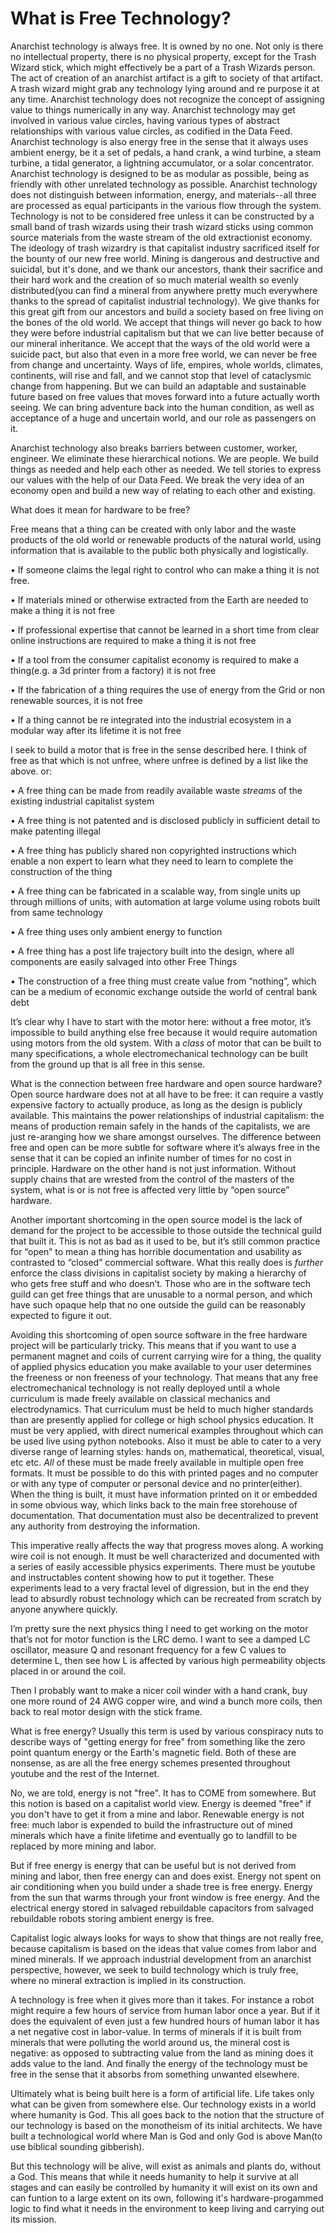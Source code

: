 # What is Free Technology?


Anarchist technology is always free.  It is owned by no one.  Not only is there no intellectual property, there is no physical property, except for the Trash Wizard stick, which might effectively be a part of a Trash Wizards person.  The act of creation of an anarchist artifact is a gift to society of that artifact.  A trash wizard might grab any technology lying around and re purpose it at any time.  Anarchist technology does not recognize the concept of assigning value to things numerically in any way.  Anarchist technology may get involved in various value circles, having various types of abstract relationships with various value circles, as codified in the Data Feed.  Anarchist technology is also energy free in the sense that it always uses ambient energy, be it a set of pedals, a hand crank, a wind turbine, a steam turbine, a tidal generator, a lightning accumulator, or a solar concentrator.  Anarchist technology is designed to be as modular as possible, being as friendly with other unrelated technology as possible.  Anarchist technology does not distinguish between information, energy, and materials--all three are processed as equal participants in the various flow through the system.  Technology is not to be considered free unless it can be constructed by a small band of trash wizards using their trash wizard sticks using common source materials from the waste stream of the old extractionist economy.  The ideology of trash wizardry is that capitalist industry sacrificed itself for the bounty of our new free world.  Mining is dangerous and destructive and suicidal, but it's done, and we thank our ancestors, thank their sacrifice and their hard work and the creation of so much material wealth so evenly distributed(you can find a mineral from anywhere pretty much everywhere thanks to the spread of capitalist industrial technology).  We give thanks for this great gift from our ancestors and build a society based on free living on the bones of the old world. We accept that things will never go back to how they were before industrial capitalism but that we can live better because of our mineral inheritance.  We accept that the ways of the old world were a suicide pact, but also that even in a more free world, we can never be free from change and uncertainty.  Ways of life, empires, whole worlds, climates, continents, will rise and fall, and we cannot stop that level of cataclysmic change from happening.  But we can build an adaptable and sustainable future based on free values that moves forward into a future actually worth seeing.  We can bring adventure back into the human condition, as well as acceptance of a huge and uncertain world, and our role as passengers on it.   

Anarchist technology also breaks barriers between customer, worker, engineer.  We eliminate these hierarchical notions.  We are people. We build things as needed and help each other as needed.  We tell stories to express our values with the help of our Data Feed.  We break the very idea of an economy open and build a new way of relating to each other and existing.  

What does it mean for hardware to be free?

Free means that a thing can be created with only labor and the waste products of the old world or renewable products of the natural world, using information that is available to the public both physically and logistically.
 
•	If someone claims the legal right to control who can make a thing it is not free.

•	If materials mined or otherwise extracted from the Earth are needed to make a thing it is not free

•	If professional expertise that cannot be learned in a short time from clear online instructions are required to 
make a thing it is not free

•	If a tool from the consumer capitalist economy is required to make a thing(e.g. a 3d printer from a factory) it is not free

•	If the fabrication of a thing requires the use of energy from the Grid or non renewable sources, it is not free

•	If a thing cannot be re integrated into the industrial ecosystem in a modular way after its lifetime it is not 
free
 
I seek to build a motor that is free in the sense described here.  I think of free as that which is not unfree, where unfree is defined by a list like the above.  or:
 
•	A free thing can be made from readily available waste *streams* of the existing industrial capitalist system

•	A free thing is not patented and is disclosed publicly in sufficient detail to make patenting illegal

•	A free thing has publicly shared non copyrighted instructions which enable a non expert to learn what they need to 
learn to complete the construction of the thing

•	A free thing can be fabricated in a scalable way, from single units up through millions of units, with automation at large volume using robots built from same technology

•	A free thing uses only ambient energy to function

•	A free thing has a post life trajectory built into the design, where all components are easily salvaged into other 
Free Things

•	The construction of a free thing must create value from “nothing”, which can be a medium of economic exchange 
outside the world of central bank debt
 
It’s clear why I have to start with the motor here: without a free motor, it’s impossible to build anything else free because it would require automation using motors from the old system.  With a *class* of motor that can be built to many specifications, a whole electromechanical technology can be built from the ground up that is all free in this sense.

What is the connection between free hardware and open source hardware? Open source hardware does not at all have to be free: it can require a vastly expensive factory to actually produce, as long as the design is publicly available.  This maintains the power relationships of industrial capitalism: the means of production remain safely in the hands of the capitalists, we are just re-aranging how we share amongst ourselves.  The difference between free and open can be more subtle for software where it’s always free in the sense that it can be copied an infinite number of times for no cost in principle.  Hardware on the other hand is not just information.  Without supply chains that are wrested from the control of the masters of the system, what is or is not free is affected very little by “open source” hardware.

Another important shortcoming in the open source model is the lack of demand for the project to be accessible to those outside the technical guild that built it.  This is not as bad as it used to be, but it’s still common practice for “open” to mean a thing has horrible documentation and usability as contrasted to “closed” commercial software.  What this really does is *further* enforce the class divisions in capitalist society by making a hierarchy of who gets free stuff and who doesn’t.  Those who are in the software tech guild can get free things that are unusable to a normal person, and which have such opaque help  that no one outside the guild can be reasonably expected to figure it out.

Avoiding this shortcoming of open source software in the free hardware project will be particularly tricky.  This means that if you want to use a permanent magnet and coils of current carrying wire for a thing, the quality of applied physics education you make available to your user determines the freeness or non freeness of your technology.  That means that any free electromechanical technology is not really deployed until a whole curriculum is made freely available on classical mechanics and electrodynamics.  That curriculum must be held to much higher standards than are presently applied for college or high school physics education.  It must be very applied, with direct numerical examples throughout which can be used live using python notebooks.  Also it must be able to cater to a very diverse range of learning styles: hands on, mathematical, theoretical, visual, etc etc.  *All* of these must be made freely available in multiple open free formats.  It must be possible to do this with printed pages and no computer or with any type of computer or personal device and no printer(either).  When the thing is built, it must have information printed on it or embedded in some obvious way, which links back to the main free storehouse of documentation.  That documentation must also be decentralized to prevent any authority from destroying the information.

This imperative really affects the way that progress moves along.  A working wire coil is not enough.  It must be well characterized and documented with a series of easily accessible physics experiments.  There must be youtube and instructables content showing how to put it together.  These experiments lead to a very fractal level of digression, but in the end they lead to absurdly robust technology which can be recreated from scratch by anyone anywhere quickly.

I’m pretty sure the next physics thing I need to get working on the motor that’s not for motor function is the LRC demo.  I want to see a damped LC oscillator, measure Q and resonant frequency for a few C values to determine L, then see how L is affected by various high permeability objects placed in or around the coil.

Then I probably want to make a nicer coil winder with a hand crank, buy one more round of 24 AWG copper wire, and wind a bunch more coils, then back to real motor design with the stick frame.

What is free energy?  Usually this term is used by various conspiracy nuts to describe ways of "getting energy for free" from something like the zero point quantum energy or the Earth's magnetic field.  Both of these are nonsense, as are all the free energy schemes presented throughout youtube and the rest of the Internet.  

No, we are told, energy is not "free".  It has to COME from somewhere.  But this notion is based on a capitalist world view.  Energy is deemed "free" if you don't have to get it from a mine and labor.  Renewable energy is not free: much labor is expended to build the infrastructure out of mined minerals which have a finite lifetime and eventually go to landfill to be replaced by more mining and labor.  

But if free energy is energy that can be useful but is not derived from mining and labor, then free energy can and does exist.  Energy not spent on air conditioning when you build under a shade tree is free energy.  Energy from the sun that warms through your front window is free energy.  And the electrical energy stored in salvaged rebuildable capacitors from salvaged rebuildable robots storing ambient energy is free. 

Capitalist logic always looks for ways to show that things are not really free, because capitalism is based on the ideas that value comes from labor and mined minerals.  If we approach industrial development from an anarchist perspective, however, we seek to build technology which is truly free, where no mineral extraction is implied in its construction.  

A technology is free when it gives more than it takes.  For instance a robot might require a few hours of service from human labor once a year.  But if it does the equivalent of even just a few hundred hours of human labor it has a net negative cost in labor-value.  In terms of minerals if it is built from minerals that were polluting the world around us, the mineral cost is negative: as opposed to subtracting value from the land as mining does it adds value to the land.  And finally the energy of the technology must be free in the sense that it absorbs from something unwanted elsewhere.  

Ultimately what is being built here is a form of artificial life.  Life takes only what can be given from somewhere else.  Our technology exists in a world where humanity is God.  This all goes back to the notion that the structure of our technology is based on the monotheism of its initial architects.  We have built a technological world where Man is God and only God is above Man(to use biblical sounding gibberish).  

But this technology will be alive, will exist as animals and plants do, without a God.  This means that while it needs humanity to help it survive at all stages and can easily be controlled by humanity it will exist on its own and can funtion to a large extent on its own, following it's hardware-progammed logic to find what it needs in the environment to keep living and carrying out its mission.  
